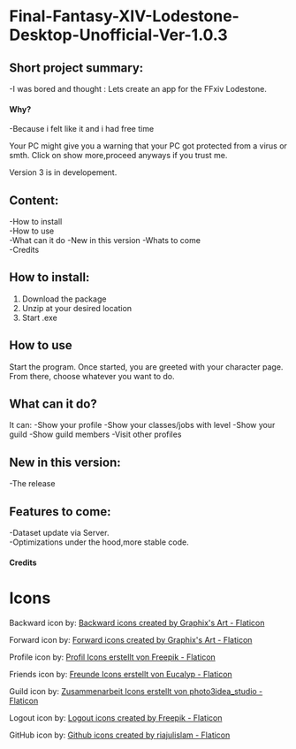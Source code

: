 # Final-Fantasy-XIV-Lodestone-Desktop-Unofficial-Ver-1.0.3

## Short project summary:  
-I was bored and thought : Lets create an app for the FFxiv Lodestone.

#### Why?
-Because i felt like it and i had free time 


Your PC might give you a warning that your PC got protected from a virus or smth. Click on show more,proceed anyways if you trust me.

Version 3 is in developement.

## Content:  
-How to install   
-How to use    
-What can it do
-New in this version
-Whats to come  
-Credits  


## How to install:

1. Download the package  
2. Unzip at your desired location  
3. Start .exe  

## How to use

Start the program. Once started, you are greeted with your character page. From there, choose whatever you want to do.

## What can it do?

It can:
-Show your profile
-Show your classes/jobs with level
-Show your guild
-Show guild members
-Visit other profiles

## New in this version:  

-The release


## Features to come:  

-Dataset update via Server.  
-Optimizations under the hood,more stable code.  


#### Credits  

# Icons 

Backward icon by:
<a href="https://www.flaticon.com/free-icons/backward" title="backward icons">Backward icons created by Graphix's Art - Flaticon</a>

Forward icon by:
<a href="https://www.flaticon.com/free-icons/forward" title="forward icons">Forward icons created by Graphix's Art - Flaticon</a>

Profile icon by:
<a href="https://www.flaticon.com/de/kostenlose-icons/profil" title="profil Icons">Profil Icons erstellt von Freepik - Flaticon</a>

Friends icon by:
<a href="https://www.flaticon.com/de/kostenlose-icons/freunde" title="freunde Icons">Freunde Icons erstellt von Eucalyp - Flaticon</a>

Guild icon by:
<a href="https://www.flaticon.com/de/kostenlose-icons/zusammenarbeit" title="zusammenarbeit Icons">Zusammenarbeit Icons erstellt von photo3idea_studio - Flaticon</a>

Logout icon by:
<a href="https://www.flaticon.com/free-icons/logout" title="logout icons">Logout icons created by Freepik - Flaticon</a>

GitHub icon by:
<a href="https://www.flaticon.com/free-icons/github" title="github icons">Github icons created by riajulislam - Flaticon</a>
